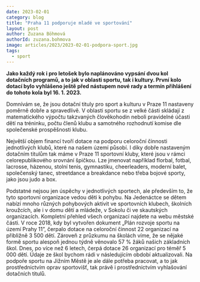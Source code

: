 ```yaml
---
date: 2023-02-01
category: blog
title: "Praha 11 podporuje mladé ve sportování"
layout: post
author: Zuzana Böhmová
authorId: zuzana.bohmova
image: articles/2023/2023-02-01-podpora-sport.jpg
tags: 
  - sport
---
```


**Jako každý rok i pro letošek bylo naplánováno vypsání dvou kol dotačních programů, a to jak v oblasti sportu, tak i kultury. První kolo dotací bylo vyhlášeno ještě před nástupem nové rady a termín přihlášení do tohoto kola byl 16. 1. 2023.**

Domnívám se, že jsou dotační tituly pro sport a kulturu v Praze 11 nastaveny poměrně dobře a spravedlivě. V oblasti sportu se z velké části skládají z matematického výpočtu takzvaných člověkohodin neboli pravidelné účasti dětí na tréninku, počtu členů klubu a samotného rozhodnutí komise dle společenské prospěšnosti klubu.

Největší objem financí tvoří dotace na podporu celoroční činnosti jednotlivých klubů, které na našem území působí. I díky dobře nastaveným dotačním titulům tak máme v Praze 11 sportovní kluby, které jsou v rámci celorepublikového srovnání špičkou. Lze jmenovat například florbal, fotbal, lacrosse, házenou, stolní tenis, gymnastiku, cheerleaders, moderní balet, společenský tanec, streetdance a breakdance nebo třeba bojové sporty, jako jsou judo a box.

Podstatné nejsou jen úspěchy v jednotlivých sportech, ale především to, že tyto sportovní organizace vedou děti k pohybu. Na Jedenáctce se dětem nabízí mnoho různých pohybových aktivit ve sportovních klubech, školních kroužcích, ale i v domu dětí a mládeže, v Sokolu či ve skautských organizacích. Kompletní přehled všech organizací najdete na webu městské části. V roce 2018, kdy byl vytvořen dokument „Plán rozvoje sportu na území Prahy 11”, čerpalo dotace na celoroční činnost 22 organizací na přibližně 3 500 dětí. Zároveň z průzkumu na školách víme, že se nějaké formě sportu alespoň jednou týdně věnovalo 57 % žáků našich základních škol. Dnes, po více než 6 letech, čerpá dotace 26 organizací pro téměř 5 000 dětí. Údaje ze škol bychom rádi v následujícím období aktualizovali. Na podpoře sportu na Jižním Městě je ale dále potřeba pracovat, a to jak prostřednictvím oprav sportovišť, tak právě i prostřednictvím vyhlašování dotačních titulů.
